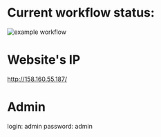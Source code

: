 # Current workflow status:

![example workflow](https://github.com/VitaliiLuki/foodgram-project-react/actions/workflows/foodgram_workflow.yaml/badge.svg)

# Website's IP

http://158.160.55.187/

# Admin

login: admin
password: admin
